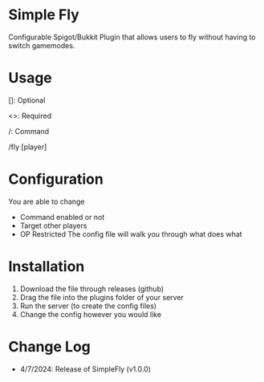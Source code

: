 # Simple Fly

Configurable Spigot/Bukkit Plugin that allows users to fly without having to switch gamemodes.

# Usage
[]: Optional

<>: Required

/:  Command

/fly [player]

# Configuration
You are able to change
- Command enabled or not
- Target other players
- OP Restricted
The config file will walk you through what does what

# Installation
1. Download the file through releases (github)
2. Drag the file into the plugins folder of your server
3. Run the server (to create the config files)
4. Change the config however you would like

# Change Log
- 4/7/2024: Release of SimpleFly  (v1.0.0)
